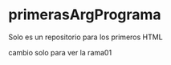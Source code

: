 # primerasArgPrograma
Solo es un repositorio para los primeros HTML

cambio solo para ver la rama01

